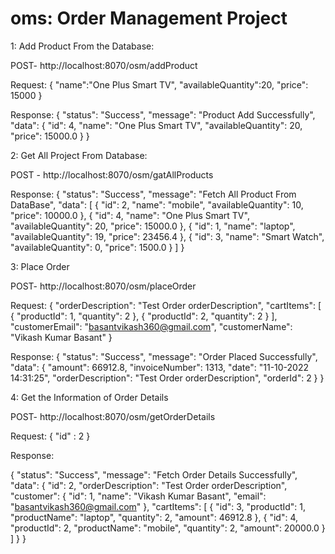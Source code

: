 # oms: Order Management Project

1: Add Product From the Database:

  POST- http://localhost:8070/osm/addProduct
  
  Request:
    {
        "name":"One Plus Smart TV",
        "availableQuantity":20,
        "price": 15000
    }
    
  Response:
  {
      "status": "Success",
      "message": "Product Add Successfully",
      "data": {
          "id": 4,
          "name": "One Plus Smart TV",
          "availableQuantity": 20,
          "price": 15000.0
      }
  }
  
    


2: Get All Project From Database:

  POST - http://localhost:8070/osm/gatAllProducts
  
  Response:
  {
      "status": "Success",
      "message": "Fetch All Product From DataBase",
      "data": [
          {
              "id": 2,
              "name": "mobile",
              "availableQuantity": 10,
              "price": 10000.0
          },
          {
              "id": 4,
              "name": "One Plus Smart TV",
              "availableQuantity": 20,
              "price": 15000.0
          },
          {
              "id": 1,
              "name": "laptop",
              "availableQuantity": 19,
              "price": 23456.4
          },
          {
              "id": 3,
              "name": "Smart Watch",
              "availableQuantity": 0,
              "price": 1500.0
          }
      ]
  }
  
3: Place Order

  POST- http://localhost:8070/osm/placeOrder
  
  Request:
  {
      "orderDescription": "Test Order orderDescription",
      "cartItems": [
          {
              "productId": 1,
              "quantity": 2
          },
          {
              "productId": 2,
              "quantity": 2
          }
      ],
      "customerEmail": "basantvikash360@gmail.com",
      "customerName": "Vikash Kumar Basant"
  }
  
  Response:
  {
      "status": "Success",
      "message": "Order Placed Successfully",
      "data": {
          "amount": 66912.8,
          "invoiceNumber": 1313,
          "date": "11-10-2022 14:31:25",
          "orderDescription": "Test Order orderDescription",
          "orderId": 2
      }
  }
  
  
4: Get the Information of Order Details

  POST- http://localhost:8070/osm/getOrderDetails
   
  Request:
  {
      "id" : 2
  }
  
  Response:
  
  {
      "status": "Success",
      "message": "Fetch Order Details Successfully",
      "data": {
          "id": 2,
          "orderDescription": "Test Order orderDescription",
          "customer": {
              "id": 1,
              "name": "Vikash Kumar Basant",
              "email": "basantvikash360@gmail.com"
          },
          "cartItems": [
              {
                  "id": 3,
                  "productId": 1,
                  "productName": "laptop",
                  "quantity": 2,
                  "amount": 46912.8
              },
              {
                  "id": 4,
                  "productId": 2,
                  "productName": "mobile",
                  "quantity": 2,
                  "amount": 20000.0
              }
          ]
      }
  }
  
